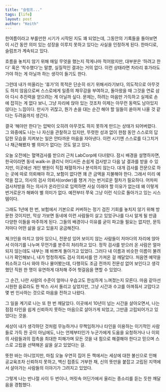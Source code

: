 ```yaml
---
title: "슬럼프..."
tags: [life]
layout: post
author: "Keith"
---
```


한여름이라고 부를만한 시기가 시작된 지도 꽤 되었는데, 그동안의 기록들을 돌아보면 이 시간 동안 의미 있는 성장을 이루지 못하고 있다는 사실을 인정하게 된다. 한마디로, 슬럼프가 계속되고 있다.

흐름을 놓치지 않기 위해 매일 무엇을 했는지 작게나마 적어왔지만, 대부분은 ‘하려고 한다’ 혹은 ‘착수했다’는 말뿐, 실질적인 결과는 거의 없다. 이런 상태라면 차라리 휴가라도 가야 하는 게 아닐까 하는 생각이 들기도 한다.

그런데 내가 떠올리는 ‘휴가’의 목적은 단순히 쉬기 위해서라기보다, 의도적으로 아무것도 하지 않음으로써 스스로에게 일종의 채무감을 부여하고, 돌아왔을 때 그것을 연료 삼아 다시 추진력을 얻으려는 게 아닐까 싶다. 문제는, 하려는 마음만 가득하고 실제로 손에 잡히는 게 없다 보니, 그냥 자리에 앉아 있는 것조차 이제는 아무런 동력도 남아있지 않다는 느낌이다. 만사가 귀찮고, 뭔가 손을 대는 순간 해야 할 일들이 쏟아져 나올 것 같다는 두려움까지 생긴다.

결국 ‘해야만 한다’는 압박이 오히려 아무것도 하지 못하게 만드는 상태가 되어버렸다.
그 와중에도 나는 나 자신을 관찰하고 있지만, 뚜렷한 성과 없이 한참 동안 스스로의 답답한 모습을 지켜보는 일은 안타까운 마음을 자아낸다.
이런 시기엔 스스로를 다그치거나 채근해봤자 별 의미가 없다는 것도 알고 있다.

오늘 오전에는 혈액검사를 받으러 근처 LabCorp에 다녀왔다.
잠시 배경을 설명하자면, 한국이라면 동네 walk-in 클리닉 어디서든 손쉽게 검사받고 다음 날 결과를 받을 수 있지만, 이곳에선 개인 병원이 직접 채혈하거나 분석하지 않는다.
대개 검사를 전문으로 하는 곳에 따로 의뢰해야 하고, 보험이 없다면 꽤 큰 금액을 지불해야 한다.
그래서 미리 예약을 잡고, 의사의 검사 의뢰서(order)를 챙겨 가는 번거로운 절차가 필요하다. 
어차피 검사처방을 하는 의사가 온라인으로 입력하면 사실 이래야 할 이유가 없는데 왜 이렇게 번거로운가 해봐야 별 의미가 없다. 예전부터 쭈욱 그냥 이런 식으로 돌아가고 있는 시스템이다. 

그래도 1년에 한 번, 보험에서 기본으로 커버하는 정기 검진 기회를 놓치지 않기 위해 방문한 것이지만, 막상 가보면 동네에 이런 사람들이 살고 있었구나를 다시 알게 될 만큼 다양한 이들을 마주하게 된다. 그들의 배경이나 이유를 굳이 파고들 필요는 없지만, 문득 저마다 어떤 삶을 살고 있을지 궁금해진다.

체크인을 마치고 앉아 있으니, 전문성 있어 보이지 않는 사람들이 저마다의 자리에 앉아서 이야기를 나누며 무언가를 분주히 처리하고 있다. 정작 검사를 받으러 온 사람은 얼마 되지 않는데도 내부는 꽤 바쁘게 돌아가고 있었다.
그러다 내 이름과 비슷한 이름이 불려 나가 확인해보니, 내가 멍청하게도 검사 의뢰서를 안 가져온 걸 깨달았다. 처음엔 예약을 취소하고 다시 와야 하나 물어봤는데, 다행히도 조금 전까지 전문성 없어 보인다고 생각했던 직원 한 명이 유연하게 대처해 주어 헛걸음을 면할 수 있었다.

그 순간, 나란 사람의 수준이 얼마나 우습고도 한심하게 느껴졌는지 모른다.
마음 같아선 시원한 음료라도 한 박스 사서 돌리고 싶었지만, 그냥 시간과 수고를 아껴줘서 고맙다고 몇 번 인사하는 것으로 마음을 전하고 나왔다.

그 일을 계기로 나는 또 한 번 깨달았다.
이곳에서 10년이 넘는 시간을 살아오면서, 나는 점점 타인을 쉽게 신뢰하지 못하는 마음으로 살아가게 되었고, 그만큼 고립되어가고 있었다는 것을.

세상이 내가 생각하던 것처럼 무능하거나 무책임하거나 타인을 이용하는 이기적인 사람들로 가득 찬 곳이 아님에도,
나는 언제부터인가 누군가에게 도움을 요청하거나 나 이외의 사람들과의 접촉을 최대한 피해가며 모든 것을 내 힘으로 해결해야 한다고 믿으며 스스로 고립을 선택해온 삶을 살고 있었다는 걸.

뜻한 바는 아니었지만, 마침 오늘 우연히 집어 든 책에서는
세상에 대한 불신으로 인해 공교육조차 신뢰하지 못하고, 백신 접종도 거부한 채,
신의 뜻만을 붙잡고 고립된 지역에서 살아가는 사람들의 이야기가 그려지고 있었다.

그렇게 나는 반나절 사이 두 번이나, 머릿속 어딘가에서 울리는 종소리를 듣는 듯한 깨달음을 경험했다.